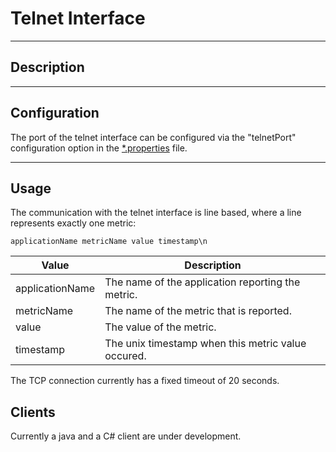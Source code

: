 ﻿# Telnet Interface
***
## Description
***
## Configuration
The port of the telnet interface can be configured via the "telnetPort" configuration option in the [*.properties](../conf/default.properties) file.
***
## Usage
The communication with the telnet interface is line based, where a line represents exactly one metric:
```
applicationName metricName value timestamp\n
```
Value           | Description
--------------- | -----------
applicationName | The name of the application reporting the metric.
metricName      | The name of the metric that is reported.
value           | The value of the metric.
timestamp       | The unix timestamp when this metric value occured.

The TCP connection currently has a fixed timeout of 20 seconds.

## Clients
Currently a java and a C# client are under development.